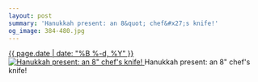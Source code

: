 ```yaml
---
layout: post
summary: 'Hanukkah present: an 8&quot; chef&#x27;s knife!'
og_image: 384-480.jpg
---
```


<p>
 <time>
  <a href="/384">
   {{ page.date | date: "%B %-d, %Y" }}
  </a>
 </time>
 <a href="/384">
  <img alt="Hanukkah present: an 8&quot; chef's knife!" sizes="(min-width: 700px) 50vw, calc(100vw - 2rem)" src="{{ site.assets_url }}/384-240.jpg" srcset="{{ site.assets_url }}/384-480.jpg 480w, {{ site.assets_url }}/384-360.jpg 360w, {{ site.assets_url }}/384-240.jpg 240w, {{ site.assets_url }}/384-120.jpg 120w"/>
 </a>
 <span>
  Hanukkah present: an 8" chef's knife!
 </span>
</p>
